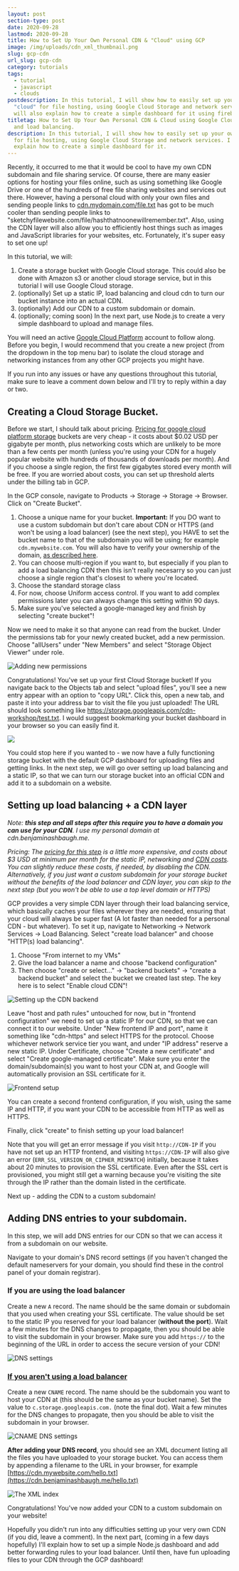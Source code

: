 ```yaml
---
layout: post
section-type: post
date: 2020-09-28
lastmod: 2020-09-28
title: How to Set Up Your Own Personal CDN & "Cloud" using GCP
image: /img/uploads/cdn_xml_thumbnail.png
slug: gcp-cdn
url_slug: gcp-cdn
category: tutorials
tags:
  - tutorial
  - javascript
  - clouds
postdescription: In this tutorial, I will show how to easily set up your own
  "cloud" for file hosting, using Google Cloud Storage and network services. I
  will also explain how to create a simple dashboard for it using firebase.
titletag: How to Set Up Your Own Personal CDN & Cloud using Google Cloud Storage
  and load balancing.
description: In this tutorial, I will show how to easily set up your own "cloud"
  for file hosting, using Google Cloud Storage and network services. I will also
  explain how to create a simple dashboard for it.
---
```

Recently, it occurred to me that it would be cool to have my own CDN subdomain and file sharing service. Of course, there are many easier options for hosting your files online, such as using something like Google Drive or one of the hundreds of free file sharing websites and services out there. However, having a personal cloud with only your own files and sending people links to [cdn.mydomain.com/file.txt](https://cdn.benjaminashbaugh.me/hello.txt) has got to be much cooler than sending people links to "sketchyfilewebsite.com/file/hashthatnoonewillremember.txt". Also, using the CDN layer will also allow you to efficiently host things such as images and JavaScript libraries for your websites, etc. Fortunately, it's super easy to set one up!

In this tutorial, we will:

1. Create a storage bucket with Google Cloud storage. This could also be done with Amazon s3 or another cloud storage service, but in this tutorial I will use Google Cloud storage.
2. (optionally) Set up a static IP, load balancing and cloud cdn to turn our bucket instance into an actual CDN.
3. (optionally) Add our CDN to a custom subdomain or domain.
4. (optionally; coming soon) In the next part, use Node.js to create a very simple dashboard to upload and manage files. 

You will need an active [Google Cloud Platform](https://console.cloud.google.com/) account to follow along. Before you begin, I would recommend that you create a new project (from the dropdown in the top menu bar) to isolate the cloud storage and networking instances from any other GCP projects you might have.

If you run into any issues or have any questions throughout this tutorial, make sure to leave a comment down below and I'll try to reply within a day or two.

## Creating a Cloud Storage Bucket.

Before we start, I should talk about pricing. [Pricing for google cloud platform storage](https://cloud.google.com/storage/pricing) buckets are very cheap - it costs about $0.02 USD per gigabyte per month, plus networking costs which are unlikely to be more than a few cents per month (unless you're using your CDN for a hugely popular website with hundreds of thousands of downloads per month). And if you choose a single region, the first few gigabytes stored every month will be free. If you are worried about costs, you can set up threshold alerts under the billing tab in GCP.

In the GCP console, navigate to Products -> Storage -> Storage -> Browser. Click on "Create Bucket".

1. Choose a unique name for your bucket. **Important:** If you DO want to use a custom subdomain but don't care about CDN or HTTPS (and won't be using a load balancer) (see the next step), you HAVE to set the bucket name to that of the subdomain you will be using; for example `cdn.mywebsite.com`. You will also have to verify your ownership of the domain, [as described here](https://cloud.google.com/storage/docs/domain-name-verification#verification).
2. You can choose multi-region if you want to, but especially if you plan to add a load balancing CDN then this isn't really necesarry so you can just choose a single region that's closest to where you're located. 
3. Choose the standard storage class
4. For now, choose Uniform access control. If you want to add complex permissions later you can always change this setting within 90 days.
5. Make sure you've selected a google-managed key and finish by selecting "create bucket"!

Now we need to make it so that anyone can read from the bucket. Under the permissions tab for your newly created bucket, add a new permission. Choose "allUsers" under "New Members" and select "Storage Object Viewer" under role.

![Adding new permissions](/img/uploads/2020-09-28_13-28.png "Adding the new permission")

Congratulations! You've set up your first Cloud Storage bucket! If you navigate back to the Objects tab and select "upload files", you'll see a new entry appear with an option to "copy URL". Click this, open a new tab, and paste it into your address bar to visit the file you just uploaded! The URL should look something like <https://storage.googleapis.com/cdn-workshop/test.txt>. I would suggest bookmarking your bucket dashboard in your browser so you can easily find it.

![](/img/uploads/2020-09-28_13-33.png)

You could stop here if you wanted to - we now have a fully functioning storage bucket with the default GCP dashboard for uploading files and getting links. In the next step, we will go over setting up load balancing and a static IP, so that we can turn our storage bucket into an official CDN and add it to a subdomain on a website.

## Setting up load balancing + a CDN layer

*Note: **this step and all steps after this require you to have a domain you can use for your CDN**. I use my personal domain at cdn.benjaminashbaugh.me.*

*Pricing: The [pricing for this step](https://cloud.google.com/vpc/network-pricing) is a little more expensive, and costs about $3 USD at minimum per month for the static IP, networking and [CDN costs](https://cloud.google.com/cdn/pricing). You can slightly reduce these costs, if needed, by disabling the CDN. Alternatively, if you just want a custom subdomain for your storage bucket without the benefits of the load balancer and CDN layer, you can skip to the next step (but you won't be able to use a top level domain or HTTPS)*

GCP provides a very simple CDN layer through their load balancing service, which basically caches your files wherever they are needed, ensuring that your cloud will always be super fast (A lot faster than needed for a personal CDN - but whatever). To set it up, navigate to Networking -> Network Services -> Load Balancing. Select "create load balancer" and choose "HTTP(s) load balancing".

1. Choose "From internet to my VMs"
2. Give the load balancer a name and choose "backend configuration"
3. Then choose "create or select..." -> "backend buckets" -> "create a backend bucket" and select the bucket we created last step. The key here is to select "Enable cloud CDN"!

![Setting up the CDN backend](/img/uploads/2020-09-28_14-05.png "CDN backend")

Leave "host and path rules" untouched for now, but in "frontend configuration" we need to set up a static IP for our CDN, so that we can connect it to our website. Under "New frontend IP and port", name it something like "cdn-https" and select HTTPS for the protocol. Choose whichever network service tier you want, and under "IP address" reserve a new static IP. Under Certificate, choose "Create a new certificate" and select "Create google-managed certificate". Make sure you enter the domain/subdomain(s) you want to host your CDN at, and Google will automatically provision an SSL certificate for it. 

![Frontend setup](/img/uploads/cdn_frontend_setup.png "Frontend setup")

You can create a second frontend configuration, if you wish, using the same IP and HTTP, if you want your CDN to be accessible from HTTP as well as HTTPS.

Finally, click "create" to finish setting up your load balancer! 

Note that you will get an error message if you visit `http://CDN-IP` if you have not set up an HTTP frontend, and visiting `https://CDN-IP` will also give an error (`ERR_SSL_VERSION_OR_CIPHER_MISMATCH`) initially, because it takes about 20 minutes to provision the SSL certificate. Even after the SSL cert is provisioned, you might still get a warning because you're visiting the site through the IP rather than the domain listed in the certificate.

Next up - adding the CDN to a custom subdomain!

## Adding DNS entries to your subdomain.

In this step, we will add DNS entries for our CDN so that we can access it from a subdomain on our website. 

Navigate to your domain's DNS record settings (if you haven't changed the default nameservers for your domain, you should find these in the control panel of your domain registrar).

### If you are using the load balancer

Create a new `A` record. The name should be the same domain or subdomain that you used when creating your SSL certificate. The value should be set to the static IP you reserved for your load balancer (**without the port**). Wait a few minutes for the DNS changes to propagate, then you should be able to visit the subdomain in your browser. Make sure you add `https://` to the beginning of the URL in order to access the secure version of your CDN!

![DNS settings](/img/uploads/cdn-dns-settings.png "DNS settings")

### [If you aren't using a load balancer](https://cloud.google.com/storage/docs/request-endpoints#cname)

Create a new `CNAME` record. The name should be the subdomain you want to host your CDN at (this should be the same as your bucket name). Set the value to `c.storage.googleapis.com.` (note the final dot). Wait a few minutes for the DNS changes to propagate, then you should be able to visit the subdomain in your browser. 

![CNAME DNS settings](/img/uploads/cdn-cname-dns-settings.png "DNS settings")

**After adding your DNS record**, you should see an XML document listing all the files you have uploaded to your storage bucket. You can access them by appending a filename to the URL in your browser, for example \[https://cdn.mywebsite.com/hello.txt](https://cdn.benjaminashbaugh.me/hello.txt)

![The XML index](/img/uploads/cdn_xml_thumbnail.png "The XML index")

Congratulations! You've now added your CDN to a custom subdomain on your website!

Hopefully you didn't run into any difficulties setting up your very own CDN (if you did, leave a comment). In the next part, (coming in a few days hopefully) I'll explain how to set up a simple Node.js dashboard and add better forwarding rules to your load balancer. Until then, have fun uploading files to your CDN through the GCP dashboard!